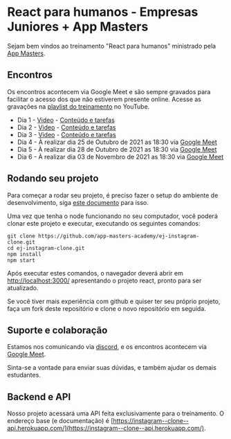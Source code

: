 # React para humanos - Empresas Juniores + App Masters

Sejam bem vindos ao treinamento "React para humanos" ministrado pela [App Masters](https://appmasters.io).

## Encontros

Os encontros acontecem via Google Meet e são sempre gravados para facilitar o acesso dos que não estiverem presente online. Acesse
as gravações na [playlist do treinamento](https://youtube.com/playlist?list=PLcVtH740Zo5LTESeoJFo6UJpJRJEuYMv0) no YouTube.

- Dia 1 - [Video](https://www.youtube.com/watch?v=G6UUwGQl2Us) - [Conteúdo e tarefas](dia-1-componente-props.md)
- Dia 2 - [Video](https://youtu.be/mTmSoBTOGsc) - [Conteúdo e tarefas](dia-2-estilizacao.md)
- Dia 3 - [Video](https://www.youtube.com/watch?v=GsV2sZSSX-s) - [Conteúdo e tarefas](dia-3-estado-hooks-forms.md)
- Dia 4 - À realizar dia 25 de Outubro de 2021 as 18:30 via [Google Meet](https://meet.google.com/pwp-vcjq-dkq)
- Dia 5 - À realizar dia 28 de Outubro de 2021 as 18:30 via [Google Meet](https://meet.google.com/pwp-vcjq-dkq)
- Dia 6 - À realizar dia 03 de Novembro de 2021 as 18:30 via [Google Meet](https://meet.google.com/pwp-vcjq-dkq)

## Rodando seu projeto

Para começar a rodar seu projeto, é preciso fazer o setup do ambiente de desenvolvimento, siga [este documento](dia-0-setup.md) para isso.

Uma vez que tenha o node funcionando no seu computador, você poderá clonar este projeto e executar, executando os seguintes comandos:

```
git clone https://github.com/app-masters-academy/ej-instagram-clone.git
cd ej-instagram-clone.git
npm install
npm start
```

Após executar estes comandos, o navegador deverá abrir em [http://localhost:3000/](http://localhost:3000/)
apresentando o projeto react, pronto para ser atualizado.

Se você tiver mais experiência com github e quiser ter seu próprio projeto, faça um fork deste repositório e clone o novo repositório em seguida.

## Suporte e colaboração

Estamos nos comunicando via [discord](https://discord.gg/dNJrW99B), e os encontros acontecem via [Google Meet](https://meet.google.com/pwp-vcjq-dkq).

Sinta-se a vontade para enviar suas dúvidas, e também ajudar os demais estudantes.

## Backend e API

Nosso projeto acessará uma API feita exclusivamente para o treinamento. O endereço base (e documentação) é [https://instagram--clone--api.herokuapp.com/](https://instagram--clone--api.herokuapp.com/).